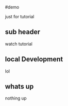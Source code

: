 #demo

just for tutorial

## sub header

watch tutorial

## local Development

lol

## whats up

nothing up
